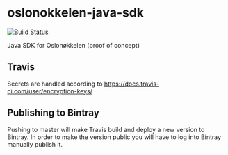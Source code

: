 # oslonokkelen-java-sdk

[![Build Status](https://travis-ci.com/oslokommune/oslonokkelen-java-sdk.svg?branch=master)](https://travis-ci.com/oslokommune/oslonokkelen-java-sdk)

Java SDK for Oslonøkkelen (proof of concept)




Travis
------
Secrets are handled according to https://docs.travis-ci.com/user/encryption-keys/

Publishing to Bintray
---------------------
Pushing to master will make Travis build and deploy a new version to Bintray. 
In order to make the version public you will have to log into Bintray manually publish it.

